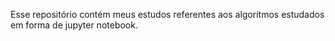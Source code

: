 Esse repositório contém meus estudos referentes aos algoritmos estudados em forma de jupyter notebook.
